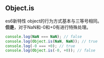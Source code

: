 <!--
 * @Author: Richard Chiang
 * @Date: 2019-09-10 10:23:12
 * @LastEditrors: Richard Chiang
 * @LastEditTime: 2019-09-10 10:33:23
 * @Description:  
 * @Email: 19875991227@163.com
 -->
## Object.is

es6新特性
object的行为方式基本与三等号相同。  
**但是**，对于NaN和-0和+0有进行特殊处理。
```js
console.log(NaN === NaN); // false
console.log(Object.is(NaN, NaN)); // true
console.log(-0 === +0); // true
console.log(Object.is(-0, +0)); // false
```